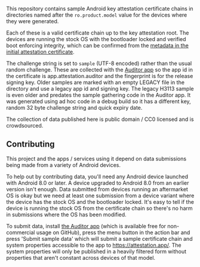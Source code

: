 This repository contains sample Android key attestation certificate chains in
directories named after the `ro.product.model` value for the devices where they
were generated.

Each of these is a valid certificate chain up to the key attestation root. The
devices are running the stock OS with the bootloader locked and verified boot
enforcing integrity, which can be confirmed from the [metadata in the initial
attestation
certificate](https://developer.android.com/training/articles/security-key-attestation.html#certificate_schema).

The challenge string is set to `sample` (UTF-8 encoded) rather than the usual
random challenge. These are collected with the [Auditor
app](https://github.com/AndroidHardening/Auditor) so the app id in the
certificate is app.attestation.auditor and the fingerprint is for the release
signing key. Older samples are marked with an empty LEGACY file in the
directory and use a legacy app id and signing key. The legacy H3113 sample is
even older and predates the sample gathering code in the Auditor app. It was
generated using ad hoc code in a debug build so it has a different key, random
32 byte challenge string and quick expiry date.

The collection of data published here is public domain / CC0 licensed and is
crowdsourced.

## Contributing

This project and the apps / services using it depend on data submissions being
made from a variety of Android devices.

To help out by contributing data, you'll need any Android device launched with
Android 8.0 or later. A device upgraded to Android 8.0 from an earlier version
isn't enough. Data submitted from devices running an aftermarket OS is okay but
we need at least one submission from a device variant where the device has the
stock OS and the bootloader locked. It's easy to tell if the device is running
the stock OS from the certificate chain so there's no harm in submissions where
the OS has been modified.

To submit data, install [the Auditor
app](https://github.com/AndroidHardening/Auditor/releases) (which is available free
for non-commercial usage on GitHub), press the menu button in the action bar
and press 'Submit sample data' which will submit a sample certificate chain and
system properties accessible to the app to https://attestation.app/.
The system properties will only be published in a heavily filtered form without
properties that aren't constant across devices of that model.
